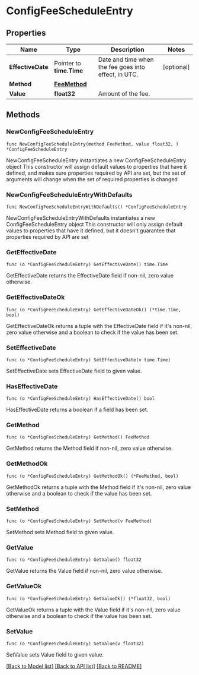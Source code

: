 # ConfigFeeScheduleEntry

## Properties

Name | Type | Description | Notes
------------ | ------------- | ------------- | -------------
**EffectiveDate** | Pointer to **time.Time** | Date and time when the fee goes into effect, in UTC. | [optional] 
**Method** | [**FeeMethod**](FeeMethod.md) |  | 
**Value** | **float32** | Amount of the fee. | 

## Methods

### NewConfigFeeScheduleEntry

`func NewConfigFeeScheduleEntry(method FeeMethod, value float32, ) *ConfigFeeScheduleEntry`

NewConfigFeeScheduleEntry instantiates a new ConfigFeeScheduleEntry object
This constructor will assign default values to properties that have it defined,
and makes sure properties required by API are set, but the set of arguments
will change when the set of required properties is changed

### NewConfigFeeScheduleEntryWithDefaults

`func NewConfigFeeScheduleEntryWithDefaults() *ConfigFeeScheduleEntry`

NewConfigFeeScheduleEntryWithDefaults instantiates a new ConfigFeeScheduleEntry object
This constructor will only assign default values to properties that have it defined,
but it doesn't guarantee that properties required by API are set

### GetEffectiveDate

`func (o *ConfigFeeScheduleEntry) GetEffectiveDate() time.Time`

GetEffectiveDate returns the EffectiveDate field if non-nil, zero value otherwise.

### GetEffectiveDateOk

`func (o *ConfigFeeScheduleEntry) GetEffectiveDateOk() (*time.Time, bool)`

GetEffectiveDateOk returns a tuple with the EffectiveDate field if it's non-nil, zero value otherwise
and a boolean to check if the value has been set.

### SetEffectiveDate

`func (o *ConfigFeeScheduleEntry) SetEffectiveDate(v time.Time)`

SetEffectiveDate sets EffectiveDate field to given value.

### HasEffectiveDate

`func (o *ConfigFeeScheduleEntry) HasEffectiveDate() bool`

HasEffectiveDate returns a boolean if a field has been set.

### GetMethod

`func (o *ConfigFeeScheduleEntry) GetMethod() FeeMethod`

GetMethod returns the Method field if non-nil, zero value otherwise.

### GetMethodOk

`func (o *ConfigFeeScheduleEntry) GetMethodOk() (*FeeMethod, bool)`

GetMethodOk returns a tuple with the Method field if it's non-nil, zero value otherwise
and a boolean to check if the value has been set.

### SetMethod

`func (o *ConfigFeeScheduleEntry) SetMethod(v FeeMethod)`

SetMethod sets Method field to given value.


### GetValue

`func (o *ConfigFeeScheduleEntry) GetValue() float32`

GetValue returns the Value field if non-nil, zero value otherwise.

### GetValueOk

`func (o *ConfigFeeScheduleEntry) GetValueOk() (*float32, bool)`

GetValueOk returns a tuple with the Value field if it's non-nil, zero value otherwise
and a boolean to check if the value has been set.

### SetValue

`func (o *ConfigFeeScheduleEntry) SetValue(v float32)`

SetValue sets Value field to given value.



[[Back to Model list]](../README.md#documentation-for-models) [[Back to API list]](../README.md#documentation-for-api-endpoints) [[Back to README]](../README.md)


